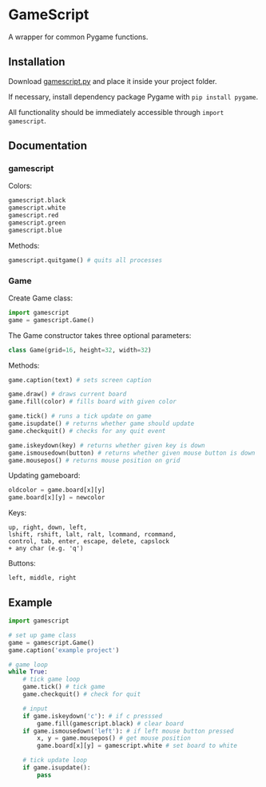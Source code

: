 # GameScript

A wrapper for common Pygame functions.

## Installation

Download [gamescript.py](gamescript.py) and place it inside your project folder.

If necessary, install dependency package Pygame with `pip install pygame`.

All functionality should be immediately accessible through `import gamescript`.

## Documentation

### gamescript

Colors:

```py
gamescript.black
gamescript.white
gamescript.red
gamescript.green
gamescript.blue
```

Methods:

```py
gamescript.quitgame() # quits all processes
```

### Game

Create Game class:

```py
import gamescript
game = gamescript.Game()
```

The Game constructor takes three optional parameters:

```py
class Game(grid=16, height=32, width=32)
```

Methods:

```py
game.caption(text) # sets screen caption

game.draw() # draws current board
game.fill(color) # fills board with given color

game.tick() # runs a tick update on game
game.isupdate() # returns whether game should update
game.checkquit() # checks for any quit event

game.iskeydown(key) # returns whether given key is down
game.ismousedown(button) # returns whether given mouse button is down
game.mousepos() # returns mouse position on grid
```

Updating gameboard:

```py
oldcolor = game.board[x][y]
game.board[x][y] = newcolor
```

Keys:

```
up, right, down, left,
lshift, rshift, lalt, ralt, lcommand, rcommand,
control, tab, enter, escape, delete, capslock
+ any char (e.g. 'q')
```

Buttons:

```
left, middle, right
```

## Example

```py
import gamescript

# set up game class
game = gamescript.Game()
game.caption('example project')

# game loop
while True:
    # tick game loop
    game.tick() # tick game
    game.checkquit() # check for quit

    # input
    if game.iskeydown('c'): # if c presssed
        game.fill(gamescript.black) # clear board
    if game.ismousedown('left'): # if left mouse button pressed
        x, y = game.mousepos() # get mouse position
        game.board[x][y] = gamescript.white # set board to white

    # tick update loop
    if game.isupdate():
        pass
```
